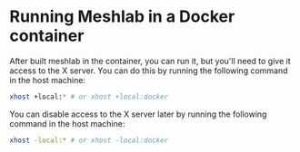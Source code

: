 # Running Meshlab in a Docker container

After built meshlab in the container, you can run it, but you'll need to give it access to the X server. You can do this by running the following command in the host machine:

```bash
xhost +local:* # or xhost +local:docker
```

You can disable access to the X server later by running the following command in the host machine:

```bash
xhost -local:* # or xhost -local:docker
```